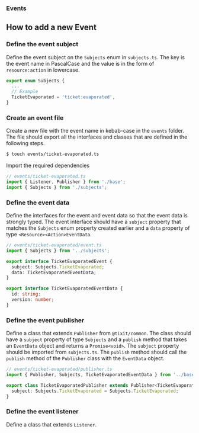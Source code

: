 ### Events

## How to add a new Event


### Define the event subject
Define the event subject on the `Subjects` enum in `subjects.ts`. The key is the event name in PascalCase and the value is in the form of `resource:action` in lowercase.
```ts
export enum Subjects {
  ...
  // Example
  TicketEvaporated = 'ticket:evaporated',
}
```

### Create an event file
Create a new file with the event name in kebab-case in the `events` folder. The file should export all the interfaces and classes that are defined in the following steps.
```bash
$ touch events/ticket-evaporated.ts
```
Import the required dependencies
```ts
// events/ticket-evaporated.ts
import { Listener, Publisher } from './base';
import { Subjects } from './subjects';
```

### Define the event data
Define the interfaces for the event and event data so that the event data is strongly typed. The event interface should have a `subject` property that matches the `Subjects` enum property created earlier and a `data` property of type `<Resource><Action>EventData`. 
```ts
// events/ticket-evaporated/event.ts
import { Subjects } from '../subjects';

export interface TicketEvaporatedEvent {
  subject: Subjects.TicketEvaporated;
  data: TicketEvaporatedEventData;
}

export interface TicketEvaporatedEventData {
  id: string;
  version: number;
}
```

### Define the event publisher
Define a class that extends `Publisher` from `@tixit/common`. The class should have a `subject` property of type `Subjects` and a `publish` method that takes an `EventData` object and returns a `Promise<void>`. The `subject` property should be imported from `subjects.ts`. The `publish` method should call the `publish` method of the `Publisher` class with the `EventData` object.

```ts
// events/ticket-evaporated/publisher.ts
import { Publisher, Subjects, TicketEvaporatedEventData } from '../base';

export class TicketEvaporatedPublisher extends Publisher<TicketEvaporatedEventData> {
  subject: Subjects.TicketEvaporated = Subjects.TicketEvaporated;
}
```
### Define the event listener
Define a class that extends `Listener`.
